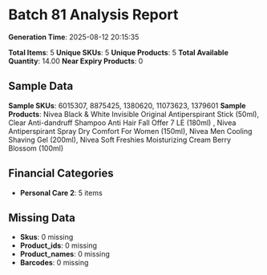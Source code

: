 # Batch 81 Analysis Report

**Generation Time**: 2025-08-12 20:15:35

**Total Items**: 5
**Unique SKUs**: 5
**Unique Products**: 5
**Total Available Quantity**: 14.00
**Near Expiry Products**: 0

## Sample Data
**Sample SKUs**: 6015307, 8875425, 1380620, 11073623, 1379601
**Sample Products**: Nivea Black & White Invisible Original Antiperspirant Stick (50ml), Clear Anti-dandruff Shampoo Anti Hair Fall Offer 7 LE (180ml) , Nivea Antiperspirant Spray Dry Comfort For Women (150ml), Nivea Men Cooling Shaving Gel (200ml), Nivea Soft Freshies Moisturizing Cream Berry Blossom (100ml)

## Financial Categories
- **Personal Care 2**: 5 items

## Missing Data
- **Skus**: 0 missing
- **Product_ids**: 0 missing
- **Product_names**: 0 missing
- **Barcodes**: 0 missing
